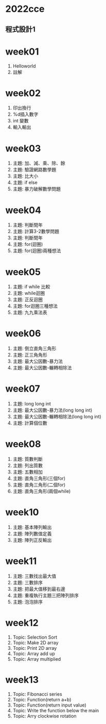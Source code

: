 # 2022cce
## 程式設計1

# week01
1. Helloworld
2. 註解

# week02
1. 印出換行
2. %d插入數字
3. int 變數
4. 輸入輸出

# week03
1. 主題: 加、減、乘、除、餘
2. 主題: 驗證網路數學題
3. 主題: 比大小
4. 主題: if else
5. 主題: 暴力破解數學問題

# week04
1. 主題: 判斷閏年
2. 主題: 計算3-2數學問題
3. 主題: 判斷閏年 
4. 主題: for(迴圈)
5. 主題: for(迴圈)兩種想法

# week05
1. 主題: if while 比較
2. 主題: while迴圈
3. 主題: 正反迴圈
4. 主題: for迴圈三種想法
5. 主題: 九九乘法表

# week06
1. 主題: 倒立直角三角形
2. 主題: 正三角角形
3. 主題: 最大公因數-暴力法
4. 主題: 最大公因數-輾轉相除法

# week07
1. 主題: long long int 
2. 主題: 最大公因數-暴力法(long long int)
3. 主題: 最大公因數-輾轉相除法(long long int)
4. 主題: 計算個位數

# week08
1. 主題: 質數判斷
2. 主題: 列出質數
3. 主題: 五數相加
4. 主題: 直角三角形(三個for)
5. 主題: 直角三角形(二個for)
6. 主題: 直角三角形(兩個while)

# week10
1. 主題: 基本陣列輸出
2. 主題: 陣列數值定義
3. 主題: 陣列正反輸出

# week11
1. 主題: 三數找出最大值
2. 主題: 三數排序
3. 主題: 把最大值移到最右邊
4. 主題: 重複執行主題三把陣列排序
5. 主題: 泡泡排序

# week12
1. Topic: Selection Sort 
2. Topic: Make 2D array
3. Topic: Print 2D array 
4. Topic: Array add up
5. Topic: Array multiplied

# week13
1. Topic: Fibonacci series
2. Topic: Function(return a+b)
3. Topic: Function(return input value)
4. Topic: Write the function below the main 
5. Topic: Arry clockwise rotation
